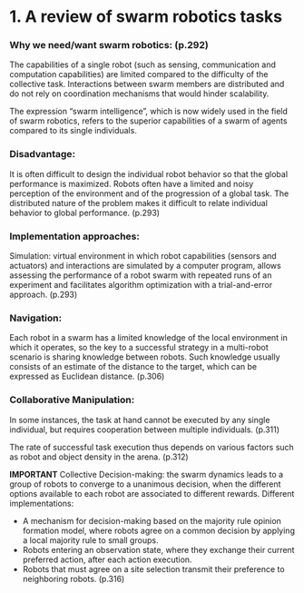 # 1. A review of swarm robotics tasks

### **Why we need/want swarm robotics:** (p.292)
The capabilities of a single robot (such as sensing, communication and computation capabilities) are limited compared to the difficulty of the collective task. Interactions between swarm members are distributed and do not rely on coordination mechanisms that would hinder scalability.

The expression “swarm intelligence”, which is now widely used in the field of swarm robotics, refers to the superior capabilities of a swarm of agents compared to its single individuals.

### **Disadvantage**:
It is often difficult to design the individual robot behavior so that the global performance is maximized. Robots often have a limited and noisy perception of the environment and of the progression of a global task. The distributed nature of the problem makes it difficult to relate individual behavior to global performance. (p.293)

### **Implementation approaches**:
Simulation: virtual environment in which robot capabilities (sensors and actuators) and interactions are simulated by a computer program, allows assessing the performance of a robot swarm with repeated runs of an experiment and facilitates algorithm optimization with a trial-and-error approach. (p.293)

### **Navigation:**
Each robot in a swarm has a limited knowledge of the local environment in which it operates, so the key to a successful strategy in a multi-robot scenario is sharing knowledge between robots. Such knowledge usually consists of an estimate of the distance to the target, which can be expressed as Euclidean distance. (p.306)

### **Collaborative Manipulation:**
In some instances, the task at hand cannot be executed by any single individual, but requires cooperation between multiple individuals. (p.311)

The rate of successful task execution thus depends on various factors such as robot and object density in the arena. (p.312)

**IMPORTANT**
Collective Decision-making: the swarm dynamics leads to a group of robots to converge to a unanimous decision, when the different options available to each robot are associated to different rewards.
Different implementations:
- A mechanism for decision-making based on the majority rule opinion formation model, where robots agree on a common decision by applying a local majority rule to small groups.
- Robots entering an observation state, where they exchange their current preferred action, after each action execution.
- Robots that must agree on a site selection transmit their preference to neighboring robots. (p.316)